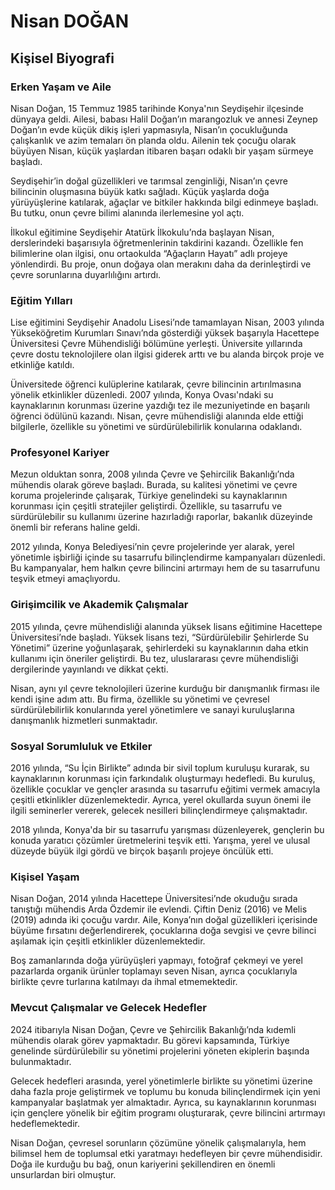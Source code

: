 # Nisan DOĞAN

## Kişisel Biyografi

### Erken Yaşam ve Aile

Nisan Doğan, 15 Temmuz 1985 tarihinde Konya'nın Seydişehir ilçesinde dünyaya geldi. Ailesi, babası Halil Doğan’ın marangozluk ve annesi Zeynep Doğan’ın evde küçük dikiş işleri yapmasıyla, Nisan’ın çocukluğunda çalışkanlık ve azim temaları ön planda oldu. Ailenin tek çocuğu olarak büyüyen Nisan, küçük yaşlardan itibaren başarı odaklı bir yaşam sürmeye başladı. 

Seydişehir’in doğal güzellikleri ve tarımsal zenginliği, Nisan’ın çevre bilincinin oluşmasına büyük katkı sağladı. Küçük yaşlarda doğa yürüyüşlerine katılarak, ağaçlar ve bitkiler hakkında bilgi edinmeye başladı. Bu tutku, onun çevre bilimi alanında ilerlemesine yol açtı.

İlkokul eğitimine Seydişehir Atatürk İlkokulu’nda başlayan Nisan, derslerindeki başarısıyla öğretmenlerinin takdirini kazandı. Özellikle fen bilimlerine olan ilgisi, onu ortaokulda “Ağaçların Hayatı” adlı projeye yönlendirdi. Bu proje, onun doğaya olan merakını daha da derinleştirdi ve çevre sorunlarına duyarlılığını artırdı.

### Eğitim Yılları

Lise eğitimini Seydişehir Anadolu Lisesi’nde tamamlayan Nisan, 2003 yılında Yükseköğretim Kurumları Sınavı’nda gösterdiği yüksek başarıyla Hacettepe Üniversitesi Çevre Mühendisliği bölümüne yerleşti. Üniversite yıllarında çevre dostu teknolojilere olan ilgisi giderek arttı ve bu alanda birçok proje ve etkinliğe katıldı.

Üniversitede öğrenci kulüplerine katılarak, çevre bilincinin artırılmasına yönelik etkinlikler düzenledi. 2007 yılında, Konya Ovası'ndaki su kaynaklarının korunması üzerine yazdığı tez ile mezuniyetinde en başarılı öğrenci ödülünü kazandı. Nisan, çevre mühendisliği alanında elde ettiği bilgilerle, özellikle su yönetimi ve sürdürülebilirlik konularına odaklandı.

### Profesyonel Kariyer

Mezun olduktan sonra, 2008 yılında Çevre ve Şehircilik Bakanlığı’nda mühendis olarak göreve başladı. Burada, su kalitesi yönetimi ve çevre koruma projelerinde çalışarak, Türkiye genelindeki su kaynaklarının korunması için çeşitli stratejiler geliştirdi. Özellikle, su tasarrufu ve sürdürülebilir su kullanımı üzerine hazırladığı raporlar, bakanlık düzeyinde önemli bir referans haline geldi.

2012 yılında, Konya Belediyesi’nin çevre projelerinde yer alarak, yerel yönetimle işbirliği içinde su tasarrufu bilinçlendirme kampanyaları düzenledi. Bu kampanyalar, hem halkın çevre bilincini artırmayı hem de su tasarrufunu teşvik etmeyi amaçlıyordu.

### Girişimcilik ve Akademik Çalışmalar

2015 yılında, çevre mühendisliği alanında yüksek lisans eğitimine Hacettepe Üniversitesi’nde başladı. Yüksek lisans tezi, “Sürdürülebilir Şehirlerde Su Yönetimi” üzerine yoğunlaşarak, şehirlerdeki su kaynaklarının daha etkin kullanımı için öneriler geliştirdi. Bu tez, uluslararası çevre mühendisliği dergilerinde yayınlandı ve dikkat çekti.

Nisan, aynı yıl çevre teknolojileri üzerine kurduğu bir danışmanlık firması ile kendi işine adım attı. Bu firma, özellikle su yönetimi ve çevresel sürdürülebilirlik konularında yerel yönetimlere ve sanayi kuruluşlarına danışmanlık hizmetleri sunmaktadır. 

### Sosyal Sorumluluk ve Etkiler

2016 yılında, “Su İçin Birlikte” adında bir sivil toplum kuruluşu kurarak, su kaynaklarının korunması için farkındalık oluşturmayı hedefledi. Bu kuruluş, özellikle çocuklar ve gençler arasında su tasarrufu eğitimi vermek amacıyla çeşitli etkinlikler düzenlemektedir. Ayrıca, yerel okullarda suyun önemi ile ilgili seminerler vererek, gelecek nesilleri bilinçlendirmeye çalışmaktadır.

2018 yılında, Konya'da bir su tasarrufu yarışması düzenleyerek, gençlerin bu konuda yaratıcı çözümler üretmelerini teşvik etti. Yarışma, yerel ve ulusal düzeyde büyük ilgi gördü ve birçok başarılı projeye öncülük etti.

### Kişisel Yaşam

Nisan Doğan, 2014 yılında Hacettepe Üniversitesi’nde okuduğu sırada tanıştığı mühendis Arda Özdemir ile evlendi. Çiftin Deniz (2016) ve Melis (2019) adında iki çocuğu vardır. Aile, Konya’nın doğal güzellikleri içerisinde büyüme fırsatını değerlendirerek, çocuklarına doğa sevgisi ve çevre bilinci aşılamak için çeşitli etkinlikler düzenlemektedir.

Boş zamanlarında doğa yürüyüşleri yapmayı, fotoğraf çekmeyi ve yerel pazarlarda organik ürünler toplamayı seven Nisan, ayrıca çocuklarıyla birlikte çevre turlarına katılmayı da ihmal etmemektedir.

### Mevcut Çalışmalar ve Gelecek Hedefler

2024 itibarıyla Nisan Doğan, Çevre ve Şehircilik Bakanlığı’nda kıdemli mühendis olarak görev yapmaktadır. Bu görevi kapsamında, Türkiye genelinde sürdürülebilir su yönetimi projelerini yöneten ekiplerin başında bulunmaktadır.

Gelecek hedefleri arasında, yerel yönetimlerle birlikte su yönetimi üzerine daha fazla proje geliştirmek ve toplumu bu konuda bilinçlendirmek için yeni kampanyalar başlatmak yer almaktadır. Ayrıca, su kaynaklarının korunması için gençlere yönelik bir eğitim programı oluşturarak, çevre bilincini artırmayı hedeflemektedir.

Nisan Doğan, çevresel sorunların çözümüne yönelik çalışmalarıyla, hem bilimsel hem de toplumsal etki yaratmayı hedefleyen bir çevre mühendisidir. Doğa ile kurduğu bu bağ, onun kariyerini şekillendiren en önemli unsurlardan biri olmuştur.